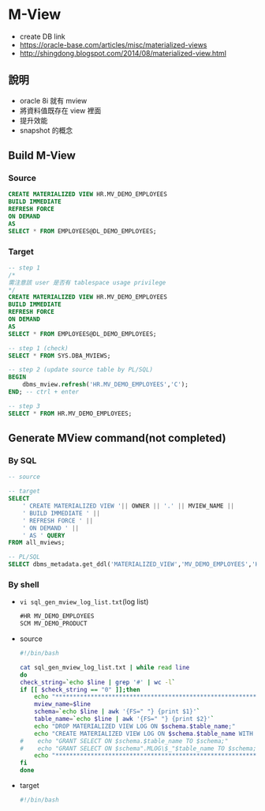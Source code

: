 # M-View
- create DB link
- https://oracle-base.com/articles/misc/materialized-views
- http://shingdong.blogspot.com/2014/08/materialized-view.html

## 說明
- oracle 8i 就有 mview
- 將資料值既存在 view 裡面
- 提升效能
- snapshot 的概念

## Build M-View
### Source
```sql
CREATE MATERIALIZED VIEW HR.MV_DEMO_EMPLOYEES
BUILD IMMEDIATE
REFRESH FORCE
ON DEMAND
AS
SELECT * FROM EMPLOYEES@DL_DEMO_EMPLOYEES;
```

### Target
```sql
-- step 1
/*
需注意該 user 是否有 tablespace usage privilege
*/
CREATE MATERIALIZED VIEW HR.MV_DEMO_EMPLOYEES
BUILD IMMEDIATE
REFRESH FORCE
ON DEMAND
AS
SELECT * FROM EMPLOYEES@DL_DEMO_EMPLOYEES;

-- step 1 (check)
SELECT * FROM SYS.DBA_MVIEWS;

-- step 2 (update source table by PL/SQL)
BEGIN
    dbms_mview.refresh('HR.MV_DEMO_EMPLOYEES','C');
END; -- ctrl + enter

-- step 3
SELECT * FROM HR.MV_DEMO_EMPLOYEES;
```

## Generate MView command(not completed)
### By SQL
```sql
-- source

-- target
SELECT
    ' CREATE MATERIALIZED VIEW '|| OWNER || '.' || MVIEW_NAME ||
    ' BUILD IMMEDIATE ' ||
    ' REFRESH FORCE ' ||
    ' ON DEMAND ' ||
    ' AS ' QUERY
FROM all_mviews;

-- PL/SQL
SELECT dbms_metadata.get_ddl('MATERIALIZED_VIEW','MV_DEMO_EMPLOYEES','HR') FROM dual;
```

### By shell
- `vi sql_gen_mview_log_list.txt`(log list)
    ```txt
    #HR MV_DEMO_EMPLOYEES
    SCM MV_DEMO_PRODUCT
    ```
- source
    ```bash
    #!/bin/bash

    cat sql_gen_mview_log_list.txt | while read line
    do
    check_string=`echo $line | grep '#' | wc -l`
    if [[ $check_string == "0" ]];then
        echo "****************************************************************************************"
        mview_name=$line
        schema=`echo $line | awk '{FS=" "} {print $1}'`
        table_name=`echo $line | awk '{FS=" "} {print $2}'`
        echo "DROP MATERIALIZED VIEW LOG ON $schema.$table_name;"
        echo "CREATE MATERIALIZED VIEW LOG ON $schema.$table_name WITH ROWID EXCLUDING NEW VALUES;"
    #    echo "GRANT SELECT ON $schema.$table_name TO $schema;"
    #    echo "GRANT SELECT ON $schema".MLOG\$_"$table_name TO $schema;"
        echo "****************************************************************************************"
    fi
    done
    ```
- target
    ```bash
    #!/bin/bash
    ```